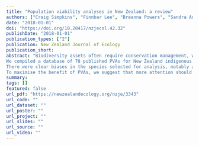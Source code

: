 ```yaml
---
title: "Population viability analyses in New Zealand: a review"
authors: ["Craig Simpkins", "Finnbar Lee", "Breanna Powers", "Sandra Anderson", "Quinn Asena", "James Brock", "George Perry"]
date: "2018-01-01"
doi: "https://doi.org/10.20417/nzjecol.42.32"
publishDate: "2018-01-01"
publication_types: ["2"]
publication: New Zealand Journal of Ecology
publication_short:
abstract: "Biodiversity assets often require conservation management, which, in turn, necessitates decisions about which ecosystem, community or species should be prioritised to receive resources. Population viability analysis (PVA) uses a suite of quantitative methods to estimate the likelihood of population decline and extinction for a given species, and can be used to assess a population’s status, providing useful information to decision-makers. In New Zealand, a range of taxa have been analysed using the PVA approach, but the scope of its implementation has not previously been reviewed.
We compiled a database of 78 published PVAs for New Zealand indigenous fauna and flora, along with details of the species considered, the data used to parametrise the model, and the technical details of their implementation. We assessed the taxa and threat status of the species for which PVA were conducted relative to the distribution of taxa across threat classes in the New Zealand Threat Classification System database.
There were clear biases in the species selected for analysis, notably an over-representation of birds and threatened species in general, and an under-representation of invertebrates and plants. Model parameterisation and implementation were often not reported in a transparent or standardised way, which hinders model communication and reconstruction.
To maximise the benefit of PVAs, we suggest that more attention should be given to the ecosystem-level importance of species, and to species whose threat status is changing rapidly or are not yet threatened. More clearly describing the parameterisation, underlying assumptions and implementation of PVAs will help to better contextualise their results and support reproducible ecological science and decision-making."
summary:
tags: []
featured: false
url_pdf: "https://newzealandecology.org/nzje/3343"
url_code: ""
url_dataset: ""
url_poster: ""
url_project: ""
url_slides: ""
url_source: ""
url_video: ""
---
```

